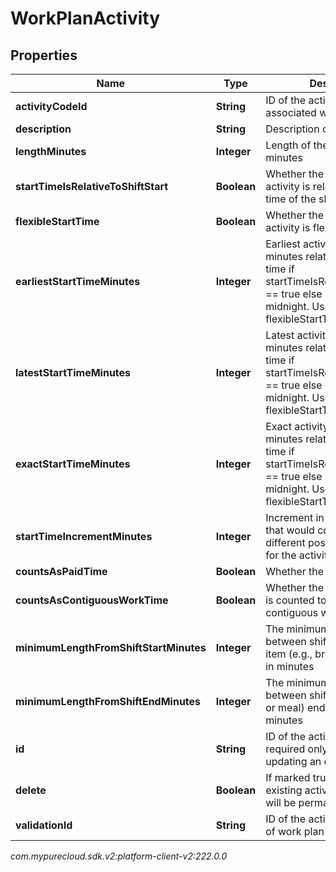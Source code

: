 # WorkPlanActivity


## Properties

| Name | Type | Description | Notes |
| ------------ | ------------- | ------------- | ------------- |
| **activityCodeId** | **String** | ID of the activity code associated with this activity |  [optional] |
| **description** | **String** | Description of the activity |  [optional] |
| **lengthMinutes** | **Integer** | Length of the activity in minutes |  [optional] |
| **startTimeIsRelativeToShiftStart** | **Boolean** | Whether the start time of the activity is relative to the start time of the shift it belongs to |  [optional] |
| **flexibleStartTime** | **Boolean** | Whether the start time of the activity is flexible |  [optional] |
| **earliestStartTimeMinutes** | **Integer** | Earliest activity start in offset minutes relative to shift start time if startTimeIsRelativeToShiftStart == true else its based on midnight. Used if flexibleStartTime == true |  [optional] |
| **latestStartTimeMinutes** | **Integer** | Latest activity start in offset minutes relative to shift start time if startTimeIsRelativeToShiftStart == true else its based on midnight. Used if flexibleStartTime == true |  [optional] |
| **exactStartTimeMinutes** | **Integer** | Exact activity start in offset minutes relative to shift start time if startTimeIsRelativeToShiftStart == true else its based on midnight. Used if flexibleStartTime == false |  [optional] |
| **startTimeIncrementMinutes** | **Integer** | Increment in offset minutes that would contribute to different possible start times for the activity |  [optional] |
| **countsAsPaidTime** | **Boolean** | Whether the activity is paid |  [optional] |
| **countsAsContiguousWorkTime** | **Boolean** | Whether the activity duration is counted towards contiguous work time |  [optional] |
| **minimumLengthFromShiftStartMinutes** | **Integer** | The minimum duration between shift start and shift item (e.g., break or meal) start in minutes |  [optional] |
| **minimumLengthFromShiftEndMinutes** | **Integer** | The minimum duration between shift item (e.g., break or meal) end and shift end in minutes |  [optional] |
| **id** | **String** | ID of the activity. This is required only for the case of updating an existing activity |  [optional] |
| **delete** | **Boolean** | If marked true for updating an existing activity, the activity will be permanently deleted |  [optional] |
| **validationId** | **String** | ID of the activity in the context of work plan validation |  [optional] |




_com.mypurecloud.sdk.v2:platform-client-v2:222.0.0_
